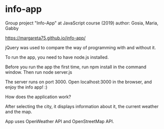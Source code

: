 # info-app
Group project "Info-App" at JavaScript course (2019) author: Gosia, Maria, Gabby

https://margareta75.github.io/info-app/

jQuery was used to compare the way of programming with and without it.


To run the app, you need to have node.js installed.

Before you run the app the first time, run npm install in the command window. Then run node server.js

The server runs on port 3000. Open localhost:3000 in the browser, and enjoy the info app! :)


How does the application work?

After selecting the city, it displays information about it, the current weather and the map.

App uses OpenWeather API and OpenStreetMap API.

